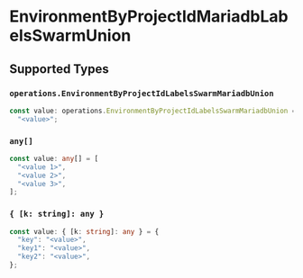 # EnvironmentByProjectIdMariadbLabelsSwarmUnion


## Supported Types

### `operations.EnvironmentByProjectIdLabelsSwarmMariadbUnion`

```typescript
const value: operations.EnvironmentByProjectIdLabelsSwarmMariadbUnion =
  "<value>";
```

### `any[]`

```typescript
const value: any[] = [
  "<value 1>",
  "<value 2>",
  "<value 3>",
];
```

### `{ [k: string]: any }`

```typescript
const value: { [k: string]: any } = {
  "key": "<value>",
  "key1": "<value>",
  "key2": "<value>",
};
```

